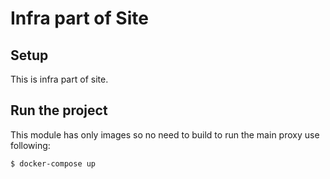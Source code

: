 # Infra part of Site

## Setup

This is infra part of site.
## Run the project
This module has only images so no need to build to run the main proxy use following:
```
$ docker-compose up
```



